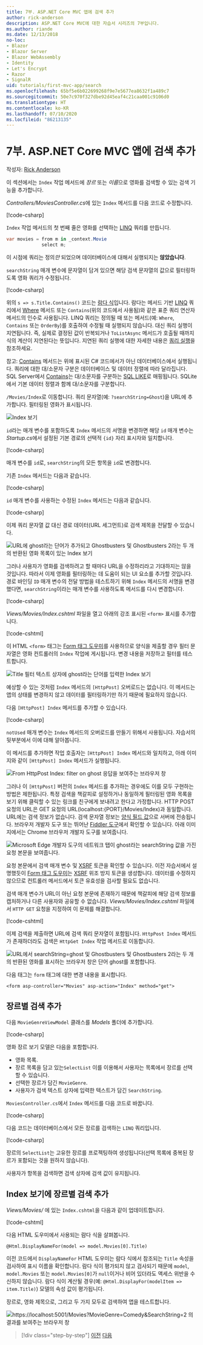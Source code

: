 ```yaml
---
title: 7부. ASP.NET Core MVC 앱에 검색 추가
author: rick-anderson
description: ASP.NET Core MVC에 대한 자습서 시리즈의 7부입니다.
ms.author: riande
ms.date: 12/13/2018
no-loc:
- Blazor
- Blazor Server
- Blazor WebAssembly
- Identity
- Let's Encrypt
- Razor
- SignalR
uid: tutorials/first-mvc-app/search
ms.openlocfilehash: 65bf5e6b022699268f9e7e5677ea8632f1a489c7
ms.sourcegitcommit: 50e7c970f327dbe92d45eaf4c21caa001c9106d0
ms.translationtype: HT
ms.contentlocale: ko-KR
ms.lasthandoff: 07/10/2020
ms.locfileid: "86213135"
---
```

# <a name="part-7-add-search-to-an-aspnet-core-mvc-app"></a>7부. ASP.NET Core MVC 앱에 검색 추가

작성자: [Rick Anderson](https://twitter.com/RickAndMSFT)

이 섹션에서는 `Index` 작업 메서드에 *장르* 또는 *이름*으로 영화를 검색할 수 있는 검색 기능을 추가합니다.

*Controllers/MoviesController.cs*에 있는 `Index` 메서드를 다음 코드로 수정합니다.

[!code-csharp[](~/tutorials/first-mvc-app/start-mvc/sample/MvcMovie/Controllers/MoviesController.cs?name=snippet_1stSearch)]

`Index` 작업 메서드의 첫 번째 줄은 영화를 선택하는 [LINQ](/dotnet/standard/using-linq) 쿼리를 만듭니다.

```csharp
var movies = from m in _context.Movie
             select m;
```

이 시점에 쿼리는 정의*만* 되었으며 데이터베이스에 대해서 실행되지는 **않았습니다**.

`searchString` 매개 변수에 문자열이 담겨 있으면 해당 검색 문자열의 값으로 필터링하도록 영화 쿼리가 수정됩니다.

[!code-csharp[](~/tutorials/first-mvc-app/start-mvc/sample/MvcMovie/Controllers/MoviesController.cs?name=snippet_SearchNull2)]

위의 `s => s.Title.Contains()` 코드는 [람다 식](/dotnet/csharp/programming-guide/statements-expressions-operators/lambda-expressions)입니다. 람다는 메서드 기반 [LINQ](/dotnet/standard/using-linq) 쿼리에서 [Where](/dotnet/api/system.linq.enumerable.where) 메서드 또는 `Contains`(위의 코드에서 사용됨)와 같은 표준 쿼리 연산자 메서드의 인수로 사용됩니다. LINQ 쿼리는 정의될 때 또는 메서드(예: `Where`, `Contains` 또는 `OrderBy`)를 호출하여 수정될 때 실행되지 않습니다. 대신 쿼리 실행이 지연됩니다.  즉, 실제로 결정된 값이 반복되거나 `ToListAsync` 메서드가 호출될 때까지 식의 계산이 지연된다는 뜻입니다. 지연된 쿼리 실행에 대한 자세한 내용은 [쿼리 실행](/dotnet/framework/data/adonet/ef/language-reference/query-execution)을 참조하세요.

참고: [Contains](/dotnet/api/system.data.objects.dataclasses.entitycollection-1.contains) 메서드는 위에 표시된 C# 코드에서가 아닌 데이터베이스에서 실행됩니다. 쿼리에 대한 대/소문자 구분은 데이터베이스 및 데이터 정렬에 따라 달라집니다. SQL Server에서 [Contains](/dotnet/api/system.data.objects.dataclasses.entitycollection-1.contains)는 대/소문자를 구분하는 [SQL LIKE](/sql/t-sql/language-elements/like-transact-sql)로 매핑됩니다. SQLite에서 기본 데이터 정렬과 함께 대/소문자를 구분합니다.

`/Movies/Index`로 이동합니다. 쿼리 문자열(예: `?searchString=Ghost`)을 URL에 추가합니다. 필터링된 영화가 표시됩니다.

![Index 보기](~/tutorials/first-mvc-app/search/_static/ghost.png)

`id`라는 매개 변수를 포함하도록 `Index` 메서드의 서명을 변경하면 해당 `id` 매개 변수는 *Startup.cs*에서 설정된 기본 경로의 선택적 `{id}` 자리 표시자와 일치합니다.

[!code-csharp[](~/tutorials/first-mvc-app/start-mvc/sample/MvcMovie/Startup.cs?highlight=5&name=snippet_1)]

매개 변수를 `id`로, `searchString`의 모든 항목을 `id`로 변경합니다.

기존 `Index` 메서드는 다음과 같습니다.

[!code-csharp[](~/tutorials/first-mvc-app/start-mvc/sample/MvcMovie/Controllers/MoviesController.cs?highlight=1,6,8&name=snippet_1stSearch)]

`id` 매개 변수를 사용하는 수정된 `Index` 메서드는 다음과 같습니다.

[!code-csharp[](~/tutorials/first-mvc-app/start-mvc/sample/MvcMovie/Controllers/MoviesController.cs?highlight=1,6,8&name=snippet_SearchID)]

이제 쿼리 문자열 값 대신 경로 데이터(URL 세그먼트)로 검색 제목을 전달할 수 있습니다.

![URL에 ghost라는 단어가 추가되고 Ghostbusters 및 Ghostbusters 2라는 두 개의 반환된 영화 목록이 있는 Index 보기](~/tutorials/first-mvc-app/search/_static/g2.png)

그러나 사용자가 영화를 검색하려고 할 때마다 URL을 수정하리라고 기대하지는 않을 것입니다. 따라서 이제 영화를 필터링하는 데 도움이 되는 UI 요소를 추가할 것입니다. 경로 바인딩 `ID` 매개 변수의 전달 방법을 테스트하기 위해 `Index` 메서드의 서명을 변경했다면, `searchString`이라는 매개 변수를 사용하도록 메서드를 다시 변경합니다.

[!code-csharp[](~/tutorials/first-mvc-app/start-mvc/sample/MvcMovie/Controllers/MoviesController.cs?highlight=1,6,8&name=snippet_1stSearch)]

*Views/Movies/Index.cshtml* 파일을 열고 아래의 강조 표시된 `<form>` 표시를 추가합니다.

[!code-cshtml[](~/tutorials/first-mvc-app/start-mvc/sample/MvcMovie/Views/Movies/IndexForm1.cshtml?highlight=10-16&range=4-21)]

이 HTML `<form>` 태그는 [Form 태그 도우미](xref:mvc/views/working-with-forms)를 사용하므로 양식을 제출할 경우 필터 문자열은 영화 컨트롤러의 `Index` 작업에 게시됩니다. 변경 내용을 저장하고 필터를 테스트합니다.

![Title 필터 텍스트 상자에 ghost라는 단어를 입력한 Index 보기](~/tutorials/first-mvc-app/search/_static/filter.png)

예상할 수 있는 것처럼 `Index` 메서드의 `[HttpPost]` 오버로드는 없습니다. 이 메서드는 앱의 상태를 변경하지 않고 데이터를 필터링하기만 하기 때문에 필요하지 않습니다.

다음 `[HttpPost] Index` 메서드를 추가할 수 있습니다.

[!code-csharp[](~/tutorials/first-mvc-app/start-mvc/sample/MvcMovie/Controllers/MoviesController.cs?highlight=1&name=snippet_SearchPost)]

`notUsed` 매개 변수는 `Index` 메서드의 오버로드를 만들기 위해서 사용됩니다. 자습서의 뒷부분에서 이에 대해 알아봅니다.

이 메서드를 추가하면 작업 호출자는 `[HttpPost] Index` 메서드와 일치하고, 아래 이미지와 같이 `[HttpPost] Index` 메서드가 실행됩니다.

![From HttpPost Index: filter on ghost 응답을 보여주는 브라우저 창](~/tutorials/first-mvc-app/search/_static/fo.png)

그러나 이 `[HttpPost]` 버전의 `Index` 메서드를 추가하는 경우에도 이를 모두 구현하는 방법은 제한됩니다. 특정 검색을 책갈피로 설정하거나 동일하게 필터링된 영화 목록을 보기 위해 클릭할 수 있는 링크를 친구에게 보내려고 한다고 가정합니다. HTTP POST 요청의 URL은 GET 요청의 URL(localhost:{PORT}/Movies/Index)과 동일합니다. URL에는 검색 정보가 없습니다. 검색 문자열 정보는 [양식 필드 값](https://developer.mozilla.org/docs/Learn/HTML/Forms/Sending_and_retrieving_form_data)으로 서버에 전송됩니다. 브라우저 개발자 도구 또는 뛰어난 [Fiddler 도구](https://www.telerik.com/fiddler)에서 확인할 수 있습니다. 아래 이미지에서는 Chrome 브라우저 개발자 도구를 보여줍니다.

![Microsoft Edge 개발자 도구의 네트워크 탭이 ghost라는 searchString 값을 가진 요청 본문을 보여줍니다.](~/tutorials/first-mvc-app/search/_static/f12_rb.png)

요청 본문에서 검색 매개 변수 및 [XSRF](xref:security/anti-request-forgery) 토큰을 확인할 수 있습니다. 이전 자습서에서 설명했듯이 [Form 태그 도우미](xref:mvc/views/working-with-forms)는 [XSRF](xref:security/anti-request-forgery) 위조 방지 토큰을 생성합니다. 데이터를 수정하지 않으므로 컨트롤러 메서드에서 토큰 유효성을 검사할 필요도 없습니다.

검색 매개 변수가 URL이 아닌 요청 본문에 존재하기 때문에 책갈피에 해당 검색 정보를 캡처하거나 다른 사용자와 공유할 수 없습니다. *Views/Movies/Index.cshtml* 파일에서 `HTTP GET` 요청을 지정하여 이 문제를 해결합니다.

[!code-cshtml[](~/tutorials/first-mvc-app/start-mvc/sample/MvcMovie22/Views/Movies/IndexGet.cshtml?highlight=12&range=1-23)]

이제 검색을 제출하면 URL에 검색 쿼리 문자열이 포함됩니다. `HttpPost Index` 메서드가 존재하더라도 검색은 `HttpGet Index` 작업 메서드로 이동합니다.

![URL에서 searchString=ghost 및 Ghostbusters 및 Ghostbusters 2라는 두 개의 반환된 영화를 표시하는 브라우저 창은 단어 ghost를 포함합니다.](~/tutorials/first-mvc-app/search/_static/search_get.png)

다음 태그는 `form` 태그에 대한 변경 내용을 표시합니다.

```cshtml
<form asp-controller="Movies" asp-action="Index" method="get">
```

## <a name="add-search-by-genre"></a>장르별 검색 추가

다음 `MovieGenreViewModel` 클래스를 *Models* 폴더에 추가합니다.

[!code-csharp[](~/tutorials/first-mvc-app/start-mvc/sample/MvcMovie/Models/MovieGenreViewModel.cs)]

영화 장르 보기 모델은 다음을 포함합니다.

* 영화 목록.
* 장르 목록을 담고 있는`SelectList` 이를 이용해서 사용자는 목록에서 장르를 선택할 수 있습니다.
* 선택한 장르가 담긴 `MovieGenre`.
* 사용자가 검색 텍스트 상자에 입력한 텍스트가 담긴 `SearchString`.

`MoviesController.cs`에서 `Index` 메서드를 다음 코드로 바꿉니다.

[!code-csharp[](~/tutorials/first-mvc-app/start-mvc/sample/MvcMovie22/Controllers/MoviesController.cs?name=snippet_SearchGenre)]

다음 코드는 데이터베이스에서 모든 장르를 검색하는 `LINQ` 쿼리입니다.

[!code-csharp[](~/tutorials/first-mvc-app/start-mvc/sample/MvcMovie22/Controllers/MoviesController.cs?name=snippet_LINQ)]

장르의 `SelectList`는 고유한 장르를 프로젝팅하여 생성됩니다(선택 목록에 중복된 장르가 포함되는 것을 원하지 않습니다).

사용자가 항목을 검색하면 검색 상자에 검색 값이 유지됩니다.

## <a name="add-search-by-genre-to-the-index-view"></a>Index 보기에 장르별 검색 추가

*Views/Movies/* 에 있는 `Index.cshtml`을 다음과 같이 업데이트합니다.

[!code-cshtml[](~/tutorials/first-mvc-app/start-mvc/sample/MvcMovie22/Views/Movies/IndexFormGenreNoRating.cshtml?highlight=1,15,16,17,19,28,31,34,37,43)]

다음 HTML 도우미에서 사용되는 람다 식을 살펴봅니다.

`@Html.DisplayNameFor(model => model.Movies[0].Title)`

이전 코드에서 `DisplayNameFor` HTML 도우미는 람다 식에서 참조되는 `Title` 속성을 검사하여 표시 이름을 확인합니다. 람다 식이 평가되지 않고 검사되기 때문에 `model`, `model.Movies` 또는 `model.Movies[0]`가 `null`이거나 비어 있더라도 액세스 위반을 수신하지 않습니다. 람다 식이 계산될 경우(예: `@Html.DisplayFor(modelItem => item.Title)`) 모델의 속성 값이 평가됩니다.

장르로, 영화 제목으로, 그리고 두 가지 모두로 검색하여 앱을 테스트합니다.

![https://localhost:5001/Movies?MovieGenre=Comedy&SearchString=2 의 결과를 보여주는 브라우저 창](~/tutorials/first-mvc-app/search/_static/s2.png)

> [!div class="step-by-step"]
> [이전](controller-methods-views.md)
> [다음](new-field.md)
